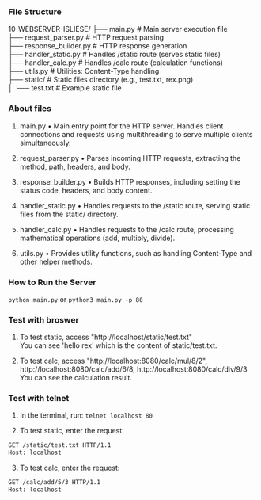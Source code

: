 ### File Structure
10-WEBSERVER-ISLIESE/
├── main.py               # Main server execution file <br>
├── request_parser.py      # HTTP request parsing <br>
├── response_builder.py    # HTTP response generation <br>
├── handler_static.py      # Handles /static route (serves static files) <br>
├── handler_calc.py        # Handles /calc route (calculation functions) <br>
├── utils.py               # Utilities: Content-Type handling <br>
├── static/                # Static files directory (e.g., test.txt, rex.png) <br>
│   └── test.txt           # Example static file <br>


### About files
1. main.py
	•	Main entry point for the HTTP server. Handles client connections and requests using multithreading to serve multiple clients simultaneously.

2. request_parser.py
	•	Parses incoming HTTP requests, extracting the method, path, headers, and body.

3. response_builder.py
	•	Builds HTTP responses, including setting the status code, headers, and body content.

4. handler_static.py
	•	Handles requests to the /static route, serving static files from the static/ directory.

5. handler_calc.py
	•	Handles requests to the /calc route, processing mathematical operations (add, multiply, divide).

6. utils.py
	•	Provides utility functions, such as handling Content-Type and other helper methods.

### How to Run the Server
`python main.py` or `python3 main.py -p 80`

### Test with broswer
1. To test static, access "http://localhost/static/test.txt" <br> You can see 'hello rex' which is the content of static/test.txt.

2. To test calc, access "http://localhost:8080/calc/mul/8/2", http://localhost:8080/calc/add/6/8, http://localhost:8080/calc/div/9/3 <br> You can see the calculation result.

### Test with telnet
1. In the terminal, run: `telnet localhost 80`

2. To test static, enter the request:
```bash
GET /static/test.txt HTTP/1.1
Host: localhost
```

3. To test calc, enter the request:
```bash
GET /calc/add/5/3 HTTP/1.1
Host: localhost
```

